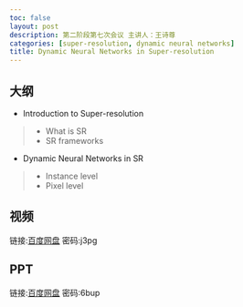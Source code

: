 ```yaml
---
toc: false
layout: post
description: 第二阶段第七次会议 主讲人：王诗尊
categories: [super-resolution, dynamic neural networks]
title: Dynamic Neural Networks in Super-resolution
---
```


## 大纲
* Introduction to Super-resolution
> * What is SR
> * SR frameworks
* Dynamic Neural Networks in SR
> * Instance level
> * Pixel level

## 视频
链接:[百度网盘](https://pan.baidu.com/s/1tVYpuj_TqVOwBPitmmnWVQ)    密码:j3pg 

## PPT
链接:[百度网盘](https://pan.baidu.com/s/1Tp0R7HsrgBphXHTFDueyHg)    密码:6bup
